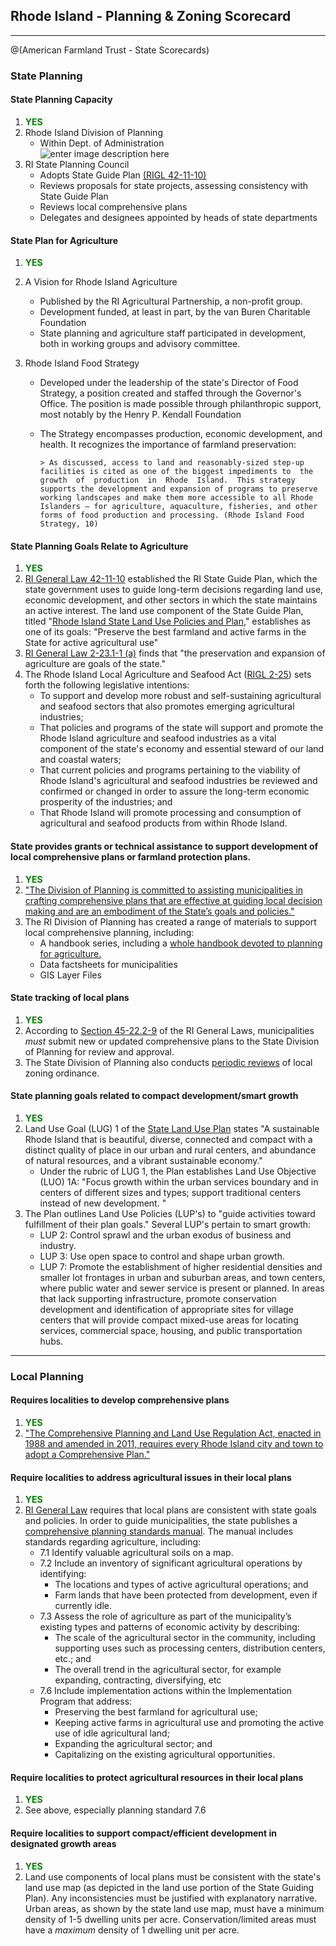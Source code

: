 ## Rhode Island - Planning & Zoning Scorecard

---
@(American Farmland Trust - State Scorecards)

### State Planning

#### State Planning Capacity

1. <span style="color:green">**YES**</span>
2. Rhode Island Division of Planning
	- Within Dept. of Administration	
![enter image description here](http://www.planning.ri.gov/assets/img/slideshow/tip-program-750x500.jpg)
3. RI State Planning Council
	- Adopts State Guide Plan [(RIGL 42-11-10)](http://webserver.rilin.state.ri.us/Statutes/TITLE42/42-11/42-11-10.HTM) 
	- Reviews proposals for state projects, assessing consistency with State Guide Plan
	- Reviews local comprehensive plans
	- Delegates and designees appointed by heads of state departments

####  State Plan for Agriculture

1. <span style="color:green">**YES**</span>
2. A Vision for Rhode Island Agriculture
	- Published by the RI Agricultural Partnership, a non-profit group.
	* Development funded, at least in part, by the van Buren Charitable Foundation
	* State planning and agriculture staff participated in development, both in working groups and advisory committee.
	
3. Rhode Island Food Strategy
	* Developed under the leadership of the state's Director of Food Strategy, a position created and staffed through the Governor's Office. The position is made possible through philanthropic support, most notably by the Henry P. Kendall Foundation
	* The Strategy encompasses production, economic development, and health. It recognizes the importance of farmland preservation: 
	
		  > As discussed, access to land and reasonably-sized step-up facilities is cited as one of the biggest impediments to  the  growth  of  production  in  Rhode  Island.  This strategy supports the development and expansion of programs to preserve working landscapes and make them more accessible to all Rhode Islanders – for agriculture, aquaculture, fisheries, and other forms of food production and processing. (Rhode Island Food Strategy, 10)
		
	
#### State Planning Goals Relate to Agriculture

1. <span style="color:green">**YES**</span>
2. [RI General Law 42-11-10](http://webserver.rilin.state.ri.us/Statutes/TITLE42/42-11/42-11-10.HTM) established the RI State Guide Plan, which the state government uses to guide long-term decisions regarding land use, economic development, and other sectors in which the state maintains an active interest. The land use component of the State Guide Plan, titled "[Rhode Island State Land Use Policies and Plan,](http://www.planning.ri.gov/documents/guide_plan/landuse2025.pdf)" establishes as one of its goals: "Preserve the best farmland and active farms in the State for active agricultural use"
3. [RI General Law 2-23.1-1 (a)](http://webserver.rilin.state.ri.us/Statutes/TITLE2/2-23.1/2-23.1-1.HTM) finds that "the preservation and expansion of agriculture are goals of the state."
4. The Rhode Island Local Agriculture and Seafood Act ([RIGL 2-25](http://webserver.rilin.state.ri.us/Statutes/TITLE2/2-25/2-25-3.HTM)) sets forth the following legislative intentions:
	- To support and develop more robust and self-sustaining agricultural and seafood sectors that also promotes emerging agricultural industries;
	- That policies and programs of the state will support and promote the Rhode Island agriculture and seafood industries as a vital component of the state's economy and essential steward of our land and coastal waters;
	- That current policies and programs pertaining to the viability of Rhode Island's agricultural and seafood industries be reviewed and confirmed or changed in order to assure the long-term economic prosperity of the industries; and
	- That Rhode Island will promote processing and consumption of agricultural and seafood products from within Rhode Island. 

#### State provides grants or technical assistance to support development of local comprehensive plans or farmland protection plans.

1. <span style="color:green">**YES**</span>
2. ["The Division of Planning is committed to assisting municipalities in crafting comprehensive plans that are effective at guiding local decision making and are an embodiment of the State’s goals and policies."](http://www.planning.ri.gov/planning-areas/local-comprehensive-planning/)
2. The RI Division of Planning has created a range of materials to support local comprehensive planning, including:
	- A handbook series, including a [whole handbook devoted to planning for agriculture.](http://www.planning.ri.gov/documents/comp_handbook/7_Agriculture.pdf)
	- Data factsheets for municipalities
	- GIS Layer Files

#### State tracking of local plans

1. <span style="color:green">**YES**</span>
2. According to [Section 45-22.2-9](http://webserver.rilin.state.ri.us/Statutes/TITLE45/45-22.2/45-22.2-9.HTM) of the RI General Laws,  municipalities *must* submit new or updated comprehensive plans to the State Division of Planning for review and approval.
3. The State Division of Planning also conducts [periodic reviews](http://www.planning.ri.gov/documents/tp/148.pdf) of local zoning ordinance.

#### State planning goals related to compact development/smart growth

1. <span style="color:green">**YES**</span>
2. Land Use Goal (LUG) 1 of the [State Land Use Plan](http://www.planning.ri.gov/documents/guide_plan/landuse2025.pdf) states "A sustainable Rhode Island that is beautiful, diverse, connected and compact with a distinct quality of place in our urban and rural centers, and abundance of natural resources, and a vibrant sustainable economy."
	- Under the rubric of LUG 1, the Plan establishes Land Use Objective (LUO) 1A: "Focus growth within the urban services boundary and in centers of different sizes and types; support traditional centers instead of new development. "
3. The Plan outlines Land Use Policies (LUP's) to "guide activities toward fulfillment of their plan goals." Several LUP's pertain to smart growth:
	- LUP 2: Control sprawl and the urban exodus of business and industry.
	- LUP 3: Use open space to control and shape urban growth.
	- LUP 7: Promote the establishment of higher residential densities and smaller lot frontages in urban and suburban areas, and town centers, where public water and sewer service is present or planned.  In areas that lack supporting infrastructure, promote conservation development and identification of appropriate sites for village centers that will provide compact mixed-use areas for locating services, commercial space, housing, and public transportation hubs. 

---

### Local Planning

#### Requires localities to develop comprehensive plans

1. <span style="color:green">**YES**</span>
2. ["The Comprehensive Planning and Land Use Regulation Act, enacted in 1988 and amended in 2011, requires every Rhode Island city and town to adopt a Comprehensive Plan."](http://www.planning.ri.gov/publications/state-guide-plan.php) 

#### Require localities to address agricultural issues in their local plans
1. <span style="color:green">**YES**</span>
2. [RI General Law](http://webserver.rilin.state.ri.us/Statutes/TITLE45/45-22.2/45-22.2-9.HTM) requires that local plans are consistent with state goals and policies. In order to guide municipalities, the state publishes a [comprehensive planning standards manual](http://www.planning.ri.gov/documents/comp_handbook/0_Standards.pdf). The manual includes standards regarding agriculture, including:
	- 7.1 Identify valuable agricultural soils on a map.
	- 7.2 Include an inventory of significant agricultural operations by identifying:
		- The locations and types of active agricultural operations; and
		- Farm lands that have been protected from development, even if currently idle.
	- 7.3 Assess the role of agriculture as part of the municipality’s existing types and patterns of economic
activity by describing: 
		- The scale of the agricultural sector in the community, including supporting uses such as
processing centers, distribution centers, etc.; and
		- The overall trend in the agricultural sector, for example expanding, contracting, diversifying, etc 
	- 7.6 Include implementation actions within the Implementation Program that address:
		- Preserving the best farmland for agricultural use;
		- Keeping active farms in agricultural use and promoting the active use of idle agricultural land;
		- Expanding the agricultural sector; and
		- Capitalizing on the existing agricultural opportunities.

#### Require localities to protect agricultural resources in their local plans

1. <span style="color:green">**YES**</span>
2. See above, especially planning standard 7.6 

#### Require localities to support compact/efficient development in designated growth areas

1. <span style="color:green">**YES**</span>
2. Land use components of local plans must be consistent with the state's land use map (as depicted in the land use portion of the State Guiding Plan). Any inconsistencies must be justified with explanatory narrative. Urban areas, as shown by the state land use map, must have a minimum density of 1-5 dwelling units per acre. Conservation/limited areas must have a *maximum* density of 1 dwelling unit per acre.

